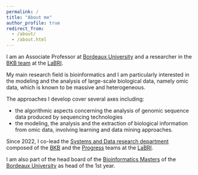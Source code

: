 ```yaml
---
permalink: /
title: "About me"
author_profile: true
redirect_from: 
  - /about/
  - /about.html
---
```


I am an Associate Professor at [Bordeaux University](http://www.u-bordeaux.fr/) and a researcher in the [BKB team](https://www.labri.fr/en/bench-knowledge-and-beyond) at the [LaBRI](http://www.labri.fr). 

My main research field is bioinformatics and I am particularly interested in the modeling and the analysis of large-scale biological data, namely omic data, which is known to be massive and heterogeneous. 

The approaches I develop cover several axes including:

* the algorithmic aspects concerning the analysis of genomic sequence data produced by sequencing technologies
* the modeling, the analysis and the extraction of biological information from omic data, involving learning and data mining approaches.

Since 2022, I co-lead the [Systems and Data research department](https://www.labri.fr/en/systems-and-data-department) composed of the [BKB](https://www.labri.fr/en/bench-knowledge-and-beyond) and the [Progress](https://www.labri.fr/en/programming-networks-and-systems) teams at the [LaBRI](http://www.labri.fr).

I am also part of the head board of the [Bioinformatics Masters](http://master-bioinfo-bordeaux.github.io/) of the [Bordeaux University](http://www.u-bordeaux.fr/) as head of the 1st year.
